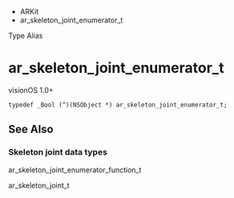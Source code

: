 

- ARKit
-  ar_skeleton_joint_enumerator_t 

Type Alias

# ar_skeleton_joint_enumerator_t

visionOS 1.0+

``` source
typedef _Bool (^)(NSObject *) ar_skeleton_joint_enumerator_t;
```

## See Also

### Skeleton joint data types

ar_skeleton_joint_enumerator_function_t

ar_skeleton_joint_t

